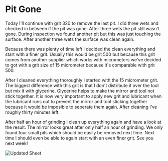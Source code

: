 # Pit Gone
Today I'll continue with grit 320 to remove the last pit. I did three wets and checked in between if the pit was gone. After three wets the pit still wasn't gone. During inspection we found another pit but this was just touching the surface. After another three wets the surface was clean again.

Because there was plenty of time left I decided the clean everything and start with a finer grit. Usually this would be grit 500 but because this grit comes from another supplier which works with micrometers we've decided to got with a grit size of 15 micrometer because it's comparable with grit 500.

After I cleaned everything thoroughly I started with the 15 micrometer grit. The biggest difference with this grit is that I don't distribute it over the tool but mix it with glycerine. Glycerine helps to make the mirror and tool not stick together. It is now very important to apply new grit and lubricant when the lubricant runs out to prevent the mirror and tool sticking together because it would be imposible to seperate them again. After cleaning I've roughly thirty minutes left.

After half an hour of grinding I clean up everything again and have a look at the result. The mirror looks great after only half an hour of grinding. We only found four small pits which should be easily be removed next time. Next time I should even be able to again start with an even finer grit. See you next week!

![Updated Sheet](/images/IMG_4437.jpg)